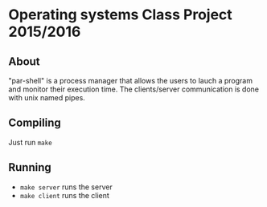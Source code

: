 # Operating systems Class Project 2015/2016

## About
"par-shell" is a process manager that allows the users to lauch a program and monitor their execution time.
The clients/server communication is done with unix named pipes.

## Compiling
Just run `make`

## Running 
* `make server` runs the server
* `make client` runs the client
